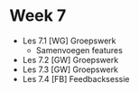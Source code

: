 # Week 7

- Les 7.1 [WG] Groepswerk
    - Samenvoegen features
- Les 7.2 [GW] Groepswerk
- Les 7.3 [GW] Groepswerk
- Les 7.4 [FB] Feedbacksessie
